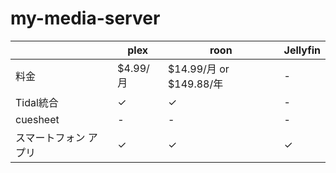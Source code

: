 # my-media-server

|    |  plex  |  roon  |  Jellyfin  |
| ---- | ---- | ---- | ---- |
|  料金  |  $4.99/月  |  $14.99/月 or $149.88/年  |  -  |
|  Tidal統合  |  ✓  |  ✓  |  -  |
|  cuesheet  |  -  |  -  |  -  |
|  スマートフォン アプリ |  ✓  |  ✓  |  ✓  |

